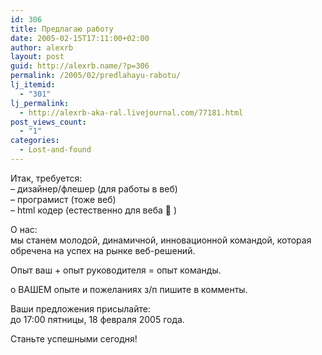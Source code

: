 ```yaml
---
id: 306
title: Предлагаю работу
date: 2005-02-15T17:11:00+02:00
author: alexrb
layout: post
guid: http://alexrb.name/?p=306
permalink: /2005/02/predlahayu-rabotu/
lj_itemid:
  - "301"
lj_permalink:
  - http://alexrb-aka-ral.livejournal.com/77181.html
post_views_count:
  - "1"
categories:
  - Lost-and-found
---
```

Итак, требуется:  
&#8211; дизайнер/флешер (для работы в веб)  
&#8211; програмист (тоже веб)  
&#8211; html кодер (естественно для веба 🙂 )

О нас:  
мы станем молодой, динамичной, инновационной командой, которая обречена на успех на рынке веб-решений.

Опыт ваш + опыт руководителя = опыт команды.

о ВАШЕМ опыте и пожеланиях з/п пишите в комменты.

Ваши предложения присылайте:  
до 17:00 пятницы, 18 февраля 2005 года.

Станьте успешными сегодня!